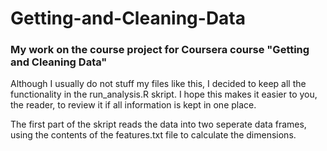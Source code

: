 # Getting-and-Cleaning-Data

### My work on the course project for Coursera course "Getting and Cleaning Data"

Although I usually do not stuff my files like this, I decided to keep all the functionality in the run_analysis.R skript.    I hope this makes it easier to you, the reader, to review it if all information is kept in one place.

The first part of the skript reads the data into two seperate data frames, using the contents of the features.txt file to calculate the dimensions.